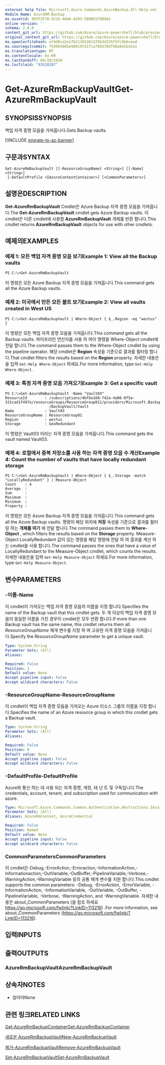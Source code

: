```yaml
---
external help file: Microsoft.Azure.Commands.AzureBackup.dll-Help.xml
Module Name: AzureRM.Backup
ms.assetid: 95FF3F7A-5CC6-4AA6-A393-5EBB5579D9A2
online version: ''
schema: 2.0.0
content_git_url: https://github.com/Azure/azure-powershell/blob/preview/src/ResourceManager/AzureBackup/Commands.AzureBackup/help/Get-AzureRmBackupVault.md
original_content_git_url: https://github.com/Azure/azure-powershell/blob/preview/src/ResourceManager/AzureBackup/Commands.AzureBackup/help/Get-AzureRmBackupVault.md
ms.openlocfilehash: ef4d8ca2e1fb21165281375b3d325f5fc8b6ceed
ms.sourcegitcommit: f599b50d5e980197d1fca769378df90a842b42a1
ms.translationtype: MT
ms.contentlocale: ko-KR
ms.lasthandoff: 08/20/2020
ms.locfileid: "93528287"
---
```

# <span data-ttu-id="b4011-101">Get-AzureRmBackupVault</span><span class="sxs-lookup"><span data-stu-id="b4011-101">Get-AzureRmBackupVault</span></span>

## <span data-ttu-id="b4011-102">SYNOPSIS</span><span class="sxs-lookup"><span data-stu-id="b4011-102">SYNOPSIS</span></span>
<span data-ttu-id="b4011-103">백업 자격 증명 모음을 가져옵니다.</span><span class="sxs-lookup"><span data-stu-id="b4011-103">Gets Backup vaults.</span></span>

[!INCLUDE [migrate-to-az-banner](../../includes/migrate-to-az-banner.md)]

## <span data-ttu-id="b4011-104">구문과</span><span class="sxs-lookup"><span data-stu-id="b4011-104">SYNTAX</span></span>

```
Get-AzureRmBackupVault [[-ResourceGroupName] <String>] [[-Name] <String>]
 [-DefaultProfile <IAzureContextContainer>] [<CommonParameters>]
```

## <span data-ttu-id="b4011-105">설명은</span><span class="sxs-lookup"><span data-stu-id="b4011-105">DESCRIPTION</span></span>
<span data-ttu-id="b4011-106">**Get-AzureRmBackupVault** Cmdlet은 Azure Backup 자격 증명 모음을 가져옵니다.</span><span class="sxs-lookup"><span data-stu-id="b4011-106">The **Get-AzureRmBackupVault** cmdlet gets Azure Backup vaults.</span></span>
<span data-ttu-id="b4011-107">이 cmdlet은 다른 cmdlet에 사용할 **AzureRmBackupVault** 개체를 반환 합니다.</span><span class="sxs-lookup"><span data-stu-id="b4011-107">This cmdlet returns **AzureRmBackupVault** objects for use with other cmdlets.</span></span>

## <span data-ttu-id="b4011-108">예제의</span><span class="sxs-lookup"><span data-stu-id="b4011-108">EXAMPLES</span></span>

### <span data-ttu-id="b4011-109">예제 1: 모든 백업 자격 증명 모음 보기</span><span class="sxs-lookup"><span data-stu-id="b4011-109">Example 1: View all the Backup vaults</span></span>
```
PS C:\>Get-AzureRmBackupVault
```

<span data-ttu-id="b4011-110">이 명령은 모든 Azure Backup 자격 증명 모음을 가져옵니다.</span><span class="sxs-lookup"><span data-stu-id="b4011-110">This command gets all the Azure Backup vaults.</span></span>

### <span data-ttu-id="b4011-111">예제 2: 미국에서 만든 모든 볼트 보기</span><span class="sxs-lookup"><span data-stu-id="b4011-111">Example 2: View all vaults created in West US</span></span>
```
PS C:\>Get-AzureRmBackupVault | Where-Object { $_.Region -eq "westus" }
```

<span data-ttu-id="b4011-112">이 명령은 모든 백업 자격 증명 모음을 가져옵니다.</span><span class="sxs-lookup"><span data-stu-id="b4011-112">This command gets all the Backup vaults.</span></span>
<span data-ttu-id="b4011-113">파이프라인 연산자를 사용 하 여이 명령을 Where-Object cmdlet에 전달 합니다.</span><span class="sxs-lookup"><span data-stu-id="b4011-113">The command passes them to the Where-Object cmdlet by using the pipeline operator.</span></span>
<span data-ttu-id="b4011-114">해당 cmdlet은 **Region** 속성을 기준으로 결과를 필터링 합니다.</span><span class="sxs-lookup"><span data-stu-id="b4011-114">That cmdlet filters the results based on the **Region** property.</span></span>
<span data-ttu-id="b4011-115">자세한 내용은을 입력 `Get-Help Where-Object` 하세요.</span><span class="sxs-lookup"><span data-stu-id="b4011-115">For more information, type `Get-Help Where-Object`.</span></span>

### <span data-ttu-id="b4011-116">예제 3: 특정 자격 증명 모음 가져오기</span><span class="sxs-lookup"><span data-stu-id="b4011-116">Example 3: Get a specific vault</span></span>
```
PS C:\>Get-AzureRmBackupVault -Name "Vault03"
ResourceId        : /subscriptions/4bfbe168-f42a-4a06-8f5a-331cad1f497e/resourceGroups/ResourceGroup011/providers/Microsoft.Backup
                    /BackupVault/Vault
Name              : Vault03
ResourceGroupName : ResourceGroup01
Region            : westus
Storage           : GeoRedundant
```

<span data-ttu-id="b4011-117">이 명령은 Vault03 이라는 자격 증명 모음을 가져옵니다.</span><span class="sxs-lookup"><span data-stu-id="b4011-117">This command gets the vault named Vault03.</span></span>

### <span data-ttu-id="b4011-118">예제 4: 로컬에서 중복 저장소를 사용 하는 자격 증명 모음 수 계산</span><span class="sxs-lookup"><span data-stu-id="b4011-118">Example 4: Count the number of vaults that have locally redundant storage</span></span>
```
PS C:\>Get-AzureRmBackupVault | Where-Object { $_.Storage -match "LocallyRedundant" } | Measure-Object
Count    : 4
Average  : 
Sum      : 
Maximum  : 
Minimum  : 
Property :
```

<span data-ttu-id="b4011-119">이 명령은 모든 Azure Backup 자격 증명 모음을 가져옵니다.</span><span class="sxs-lookup"><span data-stu-id="b4011-119">This command gets all the Azure Backup vaults.</span></span>
<span data-ttu-id="b4011-120">명령이 해당 위치에 **저장** 속성을 기준으로 결과를 필터링 하는 **개체를 여기** 에 전달 합니다.</span><span class="sxs-lookup"><span data-stu-id="b4011-120">The command passes them to **Where-Object** , which filters the results based on the **Storage** property.</span></span>
<span data-ttu-id="b4011-121">Measure-Object LocallyRedundant 값이 있는 명령을 해당 명령에 전달 하 여 결과를 계산 하는 cmdlet을 사용 합니다.</span><span class="sxs-lookup"><span data-stu-id="b4011-121">The command passes the ones that have a value of LocallyRedundant to the Measure-Object cmdlet, which counts the results.</span></span>
<span data-ttu-id="b4011-122">자세한 내용은을 입력 `Get-Help Measure-Object` 하세요.</span><span class="sxs-lookup"><span data-stu-id="b4011-122">For more information, type `Get-Help Measure-Object`.</span></span>

## <span data-ttu-id="b4011-123">변수</span><span class="sxs-lookup"><span data-stu-id="b4011-123">PARAMETERS</span></span>

### <span data-ttu-id="b4011-124">-이름</span><span class="sxs-lookup"><span data-stu-id="b4011-124">-Name</span></span>
<span data-ttu-id="b4011-125">이 cmdlet이 가져오는 백업 자격 증명 모음의 이름을 지정 합니다.</span><span class="sxs-lookup"><span data-stu-id="b4011-125">Specifies the name of the Backup vault that this cmdlet gets.</span></span>
<span data-ttu-id="b4011-126">두 개 이상의 백업 자격 증명 모음이 동일한 이름을 가진 경우이 cmdlet은 모두 반환 합니다.</span><span class="sxs-lookup"><span data-stu-id="b4011-126">If more than one Backup vault has the same name, this cmdlet returns them all.</span></span>
<span data-ttu-id="b4011-127">*ResourceGroupName* 매개 변수를 지정 하 여 고유한 자격 증명 모음을 가져옵니다.</span><span class="sxs-lookup"><span data-stu-id="b4011-127">Specify the *ResourceGroupName* parameter to get a unique vault.</span></span>

```yaml
Type: System.String
Parameter Sets: (All)
Aliases: 

Required: False
Position: 1
Default value: None
Accept pipeline input: False
Accept wildcard characters: False
```

### <span data-ttu-id="b4011-128">-ResourceGroupName</span><span class="sxs-lookup"><span data-stu-id="b4011-128">-ResourceGroupName</span></span>
<span data-ttu-id="b4011-129">이 cmdlet이 백업 자격 증명 모음을 가져오는 Azure 리소스 그룹의 이름을 지정 합니다.</span><span class="sxs-lookup"><span data-stu-id="b4011-129">Specifies the name of an Azure resource group in which this cmdlet gets a Backup vault.</span></span>

```yaml
Type: System.String
Parameter Sets: (All)
Aliases: 

Required: False
Position: 0
Default value: None
Accept pipeline input: False
Accept wildcard characters: False
```

### <span data-ttu-id="b4011-130">-DefaultProfile</span><span class="sxs-lookup"><span data-stu-id="b4011-130">-DefaultProfile</span></span>
<span data-ttu-id="b4011-131">Azure와 통신 하는 데 사용 되는 자격 증명, 계정, 테 넌 트 및 구독입니다.</span><span class="sxs-lookup"><span data-stu-id="b4011-131">The credentials, account, tenant, and subscription used for communication with azure.</span></span>

```yaml
Type: Microsoft.Azure.Commands.Common.Authentication.Abstractions.IAzureContextContainer
Parameter Sets: (All)
Aliases: AzureRmContext, AzureCredential

Required: False
Position: Named
Default value: None
Accept pipeline input: False
Accept wildcard characters: False
```

### <span data-ttu-id="b4011-132">CommonParameters</span><span class="sxs-lookup"><span data-stu-id="b4011-132">CommonParameters</span></span>
<span data-ttu-id="b4011-133">이 cmdlet은-Debug,-ErrorAction,-Erroraction,-InformationAction,-Informationaction,-OutVariable,-OutBuffer,-PipelineVariable,-Verbose,-WarningAction,-WarningVariable 등의 공통 매개 변수를 지원 합니다.</span><span class="sxs-lookup"><span data-stu-id="b4011-133">This cmdlet supports the common parameters: -Debug, -ErrorAction, -ErrorVariable, -InformationAction, -InformationVariable, -OutVariable, -OutBuffer, -PipelineVariable, -Verbose, -WarningAction, and -WarningVariable.</span></span> <span data-ttu-id="b4011-134">자세한 내용은 about_CommonParameters (을 참조 하세요 https://go.microsoft.com/fwlink/?LinkID=113216) .</span><span class="sxs-lookup"><span data-stu-id="b4011-134">For more information, see about_CommonParameters (https://go.microsoft.com/fwlink/?LinkID=113216).</span></span>

## <span data-ttu-id="b4011-135">입력</span><span class="sxs-lookup"><span data-stu-id="b4011-135">INPUTS</span></span>

## <span data-ttu-id="b4011-136">출력</span><span class="sxs-lookup"><span data-stu-id="b4011-136">OUTPUTS</span></span>

### <span data-ttu-id="b4011-137">AzureRmBackupVault</span><span class="sxs-lookup"><span data-stu-id="b4011-137">AzureRmBackupVault</span></span>

## <span data-ttu-id="b4011-138">상속자</span><span class="sxs-lookup"><span data-stu-id="b4011-138">NOTES</span></span>
* <span data-ttu-id="b4011-139">않아야</span><span class="sxs-lookup"><span data-stu-id="b4011-139">None</span></span>

## <span data-ttu-id="b4011-140">관련 링크</span><span class="sxs-lookup"><span data-stu-id="b4011-140">RELATED LINKS</span></span>

[<span data-ttu-id="b4011-141">Get-AzureRmBackupContainer</span><span class="sxs-lookup"><span data-stu-id="b4011-141">Get-AzureRmBackupContainer</span></span>](./Get-AzureRmBackupContainer.md)

[<span data-ttu-id="b4011-142">새로운 AzureRmBackupVault</span><span class="sxs-lookup"><span data-stu-id="b4011-142">New-AzureRmBackupVault</span></span>](./New-AzureRmBackupVault.md)

[<span data-ttu-id="b4011-143">제거-AzureRmBackupVault</span><span class="sxs-lookup"><span data-stu-id="b4011-143">Remove-AzureRmBackupVault</span></span>](./Remove-AzureRmBackupVault.md)

[<span data-ttu-id="b4011-144">Set-AzureRmBackupVault</span><span class="sxs-lookup"><span data-stu-id="b4011-144">Set-AzureRmBackupVault</span></span>](./Set-AzureRmBackupVault.md)


